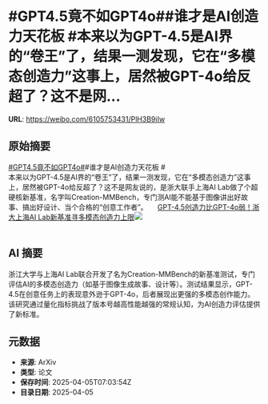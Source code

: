 # #GPT4.5竟不如GPT4o##谁才是AI创造力天花板 #本来以为GPT-4.5是AI界的“卷王”了，结果一测发现，它在“多模态创造力”这事上，居然被GPT-4o给反超了？这不是网...

**URL**: https://weibo.com/6105753431/PlH3B9iIw

## 原始摘要

<a href="https://m.weibo.cn/search?containerid=231522type%3D1%26t%3D10%26q%3D%23GPT4.5%E7%AB%9F%E4%B8%8D%E5%A6%82GPT4o%23&amp;extparam=%23GPT4.5%E7%AB%9F%E4%B8%8D%E5%A6%82GPT4o%23" data-hide=""><span class="surl-text">#GPT4.5竟不如GPT4o#</span></a>#谁才是AI创造力天花板 #<br>本来以为GPT-4.5是AI界的“卷王”了，结果一测发现，它在“多模态创造力”这事上，居然被GPT-4o给反超了？这不是网友说的，是浙大联手上海AI Lab做了个超硬核新基准，名字叫Creation-MMBench，专门测AI能不能基于图像讲出好故事、搞出好设计、当个合格的“创意工作者”。 <a href="https://weibo.com/ttarticle/p/show?id=2309405151704034443339" data-hide=""><span class="url-icon"><img style="width: 1rem;height: 1rem" src="https://h5.sinaimg.cn/upload/2015/09/25/3/timeline_card_small_article_default.png" referrerpolicy="no-referrer"></span><span class="surl-text">GPT-4.5创造力比GPT-4o弱！浙大上海AI Lab新基准寻多模态创造力上限</span></a><img style="" src="https://tvax3.sinaimg.cn/large/006Fd7o3gy1i04q24n7yfj30rs0fmdjr.jpg" referrerpolicy="no-referrer"><br><br>

## AI 摘要

浙江大学与上海AI Lab联合开发了名为Creation-MMBench的新基准测试，专门评估AI的多模态创造力（如基于图像生成故事、设计等）。测试结果显示，GPT-4.5在创意任务上的表现意外逊于GPT-4o，后者展现出更强的多模态创作能力。该研究通过量化指标挑战了版本号越高性能越强的常规认知，为AI创造力评估提供了新标准。

## 元数据

- **来源**: ArXiv
- **类型**: 论文
- **保存时间**: 2025-04-05T07:03:54Z
- **目录日期**: 2025-04-05
